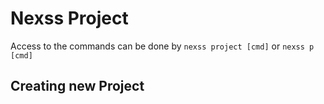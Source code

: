 # Nexss Project

Access to the commands can be done by `nexss project [cmd]` or `nexss p [cmd]`

## Creating new Project

```sh


```
